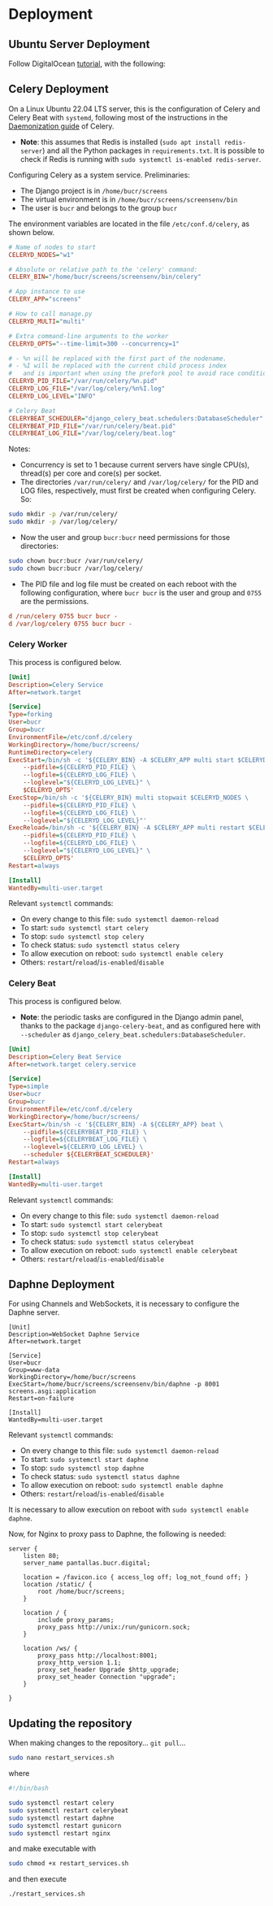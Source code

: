 # Deployment

## Ubuntu Server Deployment

Follow DigitalOcean [tutorial](https://www.digitalocean.com/community/tutorials/how-to-set-up-django-with-postgres-nginx-and-gunicorn-on-ubuntu), with the following:



## Celery Deployment

On a Linux Ubuntu 22.04 LTS server, this is the configuration of Celery and Celery Beat with `systemd`, following most of the instructions in the [Daemonization guide](https://docs.celeryq.dev/en/stable/userguide/daemonizing.html#daemon-systemd-generic) of Celery.

- **Note**: this assumes that Redis is installed (`sudo apt install redis-server`) and all the Python packages in `requirements.txt`. It is possible to check if Redis is running with `sudo systemctl is-enabled redis-server`.

Configuring Celery as a system service. Preliminaries:

- The Django project is in `/home/bucr/screens`
- The virtual environment is in `/home/bucr/screens/screensenv/bin`
- The user is `bucr` and belongs to the group `bucr`

The environment variables are located in the file `/etc/conf.d/celery`, as shown below.

```ini title="/etc/conf.d/celery"
# Name of nodes to start
CELERYD_NODES="w1"

# Absolute or relative path to the 'celery' command:
CELERY_BIN="/home/bucr/screens/screensenv/bin/celery"

# App instance to use
CELERY_APP="screens"

# How to call manage.py
CELERYD_MULTI="multi"

# Extra command-line arguments to the worker
CELERYD_OPTS="--time-limit=300 --concurrency=1"

# - %n will be replaced with the first part of the nodename.
# - %I will be replaced with the current child process index
#   and is important when using the prefork pool to avoid race conditions.
CELERYD_PID_FILE="/var/run/celery/%n.pid"
CELERYD_LOG_FILE="/var/log/celery/%n%I.log"
CELERYD_LOG_LEVEL="INFO"

# Celery Beat
CELERYBEAT_SCHEDULER="django_celery_beat.schedulers:DatabaseScheduler"
CELERYBEAT_PID_FILE="/var/run/celery/beat.pid"
CELERYBEAT_LOG_FILE="/var/log/celery/beat.log"
```

Notes:

- Concurrency is set to 1 because current servers have single CPU(s), thread(s) per core and core(s) per socket.
- The directories `/var/run/celery/` and `/var/log/celery/` for the PID and LOG files, respectively, must first be created when configuring Celery. So:

```bash
sudo mkdir -p /var/run/celery/
sudo mkdir -p /var/log/celery/
```

- Now the user and group `bucr:bucr` need permissions for those directories:

```bash
sudo chown bucr:bucr /var/run/celery/
sudo chown bucr:bucr /var/log/celery/
```

- The PID file and log file must be created on each reboot with the following configuration, where `bucr bucr` is the user and group and `0755` are the permissions.

```ini title="/etc/tmpfiles.d/celery.conf"
d /run/celery 0755 bucr bucr -
d /var/log/celery 0755 bucr bucr -
```

### Celery Worker

This process is configured below.

```ini title="/etc/systemd/system/celery.service"
[Unit]
Description=Celery Service
After=network.target

[Service]
Type=forking
User=bucr
Group=bucr
EnvironmentFile=/etc/conf.d/celery
WorkingDirectory=/home/bucr/screens/
RuntimeDirectory=celery
ExecStart=/bin/sh -c '${CELERY_BIN} -A $CELERY_APP multi start $CELERYD_NODES \
    --pidfile=${CELERYD_PID_FILE} \
    --logfile=${CELERYD_LOG_FILE} \
    --loglevel="${CELERYD_LOG_LEVEL}" \
    $CELERYD_OPTS'
ExecStop=/bin/sh -c '${CELERY_BIN} multi stopwait $CELERYD_NODES \
    --pidfile=${CELERYD_PID_FILE} \
    --logfile=${CELERYD_LOG_FILE} \
    --loglevel="${CELERYD_LOG_LEVEL}"'
ExecReload=/bin/sh -c '${CELERY_BIN} -A $CELERY_APP multi restart $CELERYD_NODES \
    --pidfile=${CELERYD_PID_FILE} \
    --logfile=${CELERYD_LOG_FILE} \
    --loglevel="${CELERYD_LOG_LEVEL}" \
    $CELERYD_OPTS'
Restart=always

[Install]
WantedBy=multi-user.target
```

Relevant `systemctl` commands:

- On every change to this file: `sudo systemctl daemon-reload`
- To start: `sudo systemctl start celery`
- To stop: `sudo systemctl stop celery`
- To check status: `sudo systemctl status celery`
- To allow execution on reboot: `sudo systemctl enable celery`
- Others: `restart`/`reload`/`is-enabled`/`disable`

### Celery Beat

This process is configured below.

- **Note**: the periodic tasks are configured in the Django admin panel, thanks to the package `django-celery-beat`, and as configured here with `--scheduler` as `django_celery_beat.schedulers:DatabaseScheduler`.

```ini title="/etc/systemd/system/celerybeat.service"
[Unit]
Description=Celery Beat Service
After=network.target celery.service

[Service]
Type=simple
User=bucr
Group=bucr
EnvironmentFile=/etc/conf.d/celery
WorkingDirectory=/home/bucr/screens/
ExecStart=/bin/sh -c '${CELERY_BIN} -A ${CELERY_APP} beat \
    --pidfile=${CELERYBEAT_PID_FILE} \
    --logfile=${CELERYBEAT_LOG_FILE} \
    --loglevel=${CELERYD_LOG_LEVEL} \
    --scheduler ${CELERYBEAT_SCHEDULER}'
Restart=always

[Install]
WantedBy=multi-user.target
```

Relevant `systemctl` commands:

- On every change to this file: `sudo systemctl daemon-reload`
- To start: `sudo systemctl start celerybeat`
- To stop: `sudo systemctl stop celerybeat`
- To check status: `sudo systemctl status celerybeat`
- To allow execution on reboot: `sudo systemctl enable celerybeat`
- Others: `restart`/`reload`/`is-enabled`/`disable`

## Daphne Deployment

For using Channels and WebSockets, it is necessary to configure the Daphne server.

```init title="/etc/systemd/system/daphne.service" hl_lines="9"
[Unit]
Description=WebSocket Daphne Service
After=network.target

[Service]
User=bucr
Group=www-data
WorkingDirectory=/home/bucr/screens
ExecStart=/home/bucr/screens/screensenv/bin/daphne -p 8001 screens.asgi:application
Restart=on-failure

[Install]
WantedBy=multi-user.target
```

Relevant `systemctl` commands:

- On every change to this file: `sudo systemctl daemon-reload`
- To start: `sudo systemctl start daphne`
- To stop: `sudo systemctl stop daphne`
- To check status: `sudo systemctl status daphne`
- To allow execution on reboot: `sudo systemctl enable daphne`
- Others: `restart`/`reload`/`is-enabled`/`disable`

It is necessary to allow execution on reboot with `sudo systemctl enable daphne`.

Now, for Nginx to proxy pass to Daphne, the following is needed:

```init title="/etc/nginx/sites-available/screens" hl_lines="15-20"
server {
    listen 80;
    server_name pantallas.bucr.digital;

    location = /favicon.ico { access_log off; log_not_found off; }
    location /static/ {
        root /home/bucr/screens;
    }

    location / {
        include proxy_params;
        proxy_pass http://unix:/run/gunicorn.sock;
    }

    location /ws/ {
        proxy_pass http://localhost:8001;
        proxy_http_version 1.1;
        proxy_set_header Upgrade $http_upgrade;
        proxy_set_header Connection "upgrade";
    }

}
```

## Updating the repository

When making changes to the repository... `git pull`...

```bash
sudo nano restart_services.sh
```

where

```bash
#!/bin/bash

sudo systemctl restart celery
sudo systemctl restart celerybeat
sudo systemctl restart daphne
sudo systemctl restart gunicorn
sudo systemctl restart nginx
```

and make executable with

```bash
sudo chmod +x restart_services.sh
```

and then execute

```bash
./restart_services.sh
```
